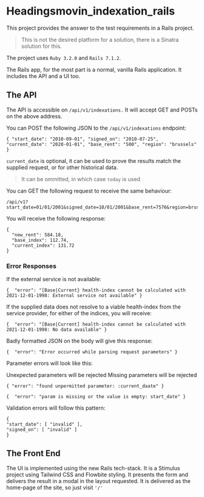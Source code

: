 # Headingsmovin_indexation_rails

This project provides the answer to the test requirements in a Rails project.

> This is not the desired platform for a solution, there is a Sinatra
> solution for this.

The project uses `Ruby 3.2.0` and `Rails 7.1.2`.

The Rails app, for the most part is a normal, vanilla Rails application.  It includes the API and a UI too.

## The API
The API is accessible on `/api/v1/indexations.` It will accept GET and POSTs on the above address.

You can POST the following JSON to the `/api/v1/indexations` endpoint:

`{
"start_date": "2010-09-01",
"signed_on": "2010-07-25",
"current_date": "2020-01-01",
"base_rent": "500",
"region": "brussels"
}`

`current_date` is optional, it can be used to prove the results match the supplied request, or for other historical data.
> It can be ommitted, in which case `today` is used

You can GET the following request to receive the same behaviour:

    /api/v1?start_date=01/01/2001&signed_date=10/01/2001&base_rent=7576&region=brussels

You will receive the following response:

    {
      "new_rent": 584.18, 
      "base_index": 112.74, 
      "current_index": 131.72
    } 

### Error Responses
If the external service is not available:

    {  "error": "[Base|Current} health-index cannot be calculated with 2021-12-01-1998: External service not available" }

If the supplied data does not resolve to a viable health-index from the service provider, for either of the indices, you will receive:

    {  "error": "[Base|Current] health-index cannot be calculated with 2021-12-01-1998: No data available" }

Badly formatted JSON on the body will give this response:

    {  "error": "Error occurred while parsing request parameters" }

Parameter errors will look like this:

Unexpected parameters will be rejected
Missing parameters will be rejected

    { "error": "found unpermitted parameter: :current_daate" }

    {  "error": "param is missing or the value is empty: start_date" }

Validation errors will follow this pattern:

    {
    "start_date": [ "invalid" ],
    "signed_on": [ "invalid" ]
    }

## The Front End
The UI is implemented using the new Rails tech-stack.  It is a Stimulus project using Tailwind CSS and Flowbite styling.
It presents the form and delivers the result in a modal in the layout requested.
It is delivered as the home-page of the site, so just visit `'/'`

